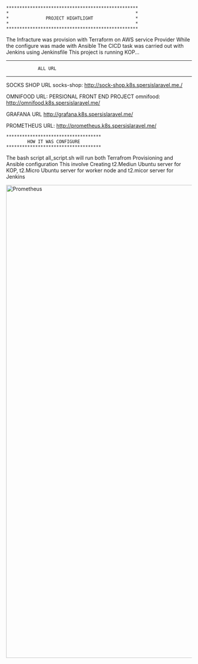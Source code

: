 
<!-- 
RUN All_script.sh {
    This will run Terraform plan, Terraform apply --auto-approve
    // Set up the Infrastructure 

    And then run the ansible script
    }
    -->
    **************************************************
    *                                                *       
    *              PROJECT HIGHTLIGHT                *
    *                                                *
    **************************************************
            
  The Infracture was provision with Terraform on AWS service Provider
  While the configure was made with Ansible 
  The CICD task was carried out with Jenkins using Jenkinsfile 
  This project is running KOP...
   
   
   *****************************************
                ALL URL
   *****************************************
    
SOCKS SHOP URL
socks-shop: http://sock-shop.k8s.spersislaravel.me./

OMNIFOOD URL: PERSIONAL FRONT END PROJECT 
omnifood: http://omnifood.k8s.spersislaravel.me/

GRAFANA URL
http://grafana.k8s.spersislaravel.me/


PROMETHEUS URL:
http://prometheus.k8s.spersislaravel.me/


    ************************************
            HOW IT WAS CONFIGURE
    ************************************

The bash script all_script.sh will run both Terrafrom Provisioning and Ansible configuration
This involve Creating t2.Mediun Ubuntu server for KOP, t2.Micro Ubuntu server for worker node and t2.micor server for Jenkins


<img width="1280" alt="Prometheus" src="https://user-images.githubusercontent.com/92315074/227433117-28101e65-e6fe-4c99-8527-e5cb8df1ffea.png">


